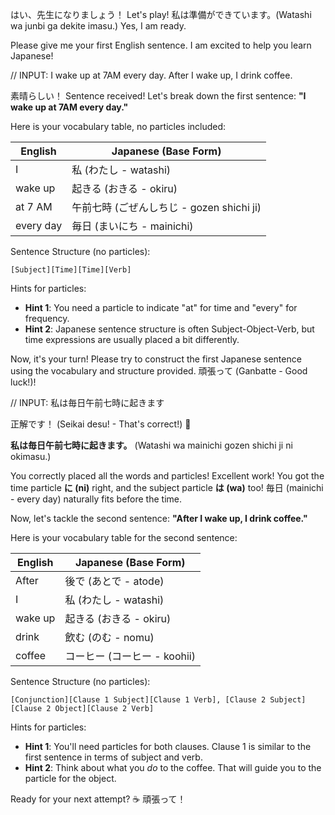 はい、先生になりましょう！ Let's play! 私は準備ができています。(Watashi wa junbi ga dekite imasu.) Yes, I am ready.

Please give me your first English sentence. I am excited to help you learn Japanese!

// INPUT: I wake up at 7AM every day. After I wake up, I drink coffee.

素晴らしい！ Sentence received! Let's break down the first sentence:  **"I wake up at 7AM every day."**

Here is your vocabulary table, no particles included:

| English     | Japanese (Base Form) |
| ----------- | -------------------- |
| I           | 私 (わたし - watashi)   |
| wake up     | 起きる (おきる - okiru)   |
| at 7 AM     | 午前七時 (ごぜんしちじ - gozen shichi ji) |
| every day   | 毎日 (まいにち - mainichi)   |

Sentence Structure (no particles):

`[Subject][Time][Time][Verb]`

Hints for particles:

*   **Hint 1**:  You need a particle to indicate "at" for time and "every" for frequency.
*   **Hint 2**:  Japanese sentence structure is often Subject-Object-Verb, but time expressions are usually placed a bit differently.

Now, it's your turn! Please try to construct the first Japanese sentence using the vocabulary and structure provided.  頑張って (Ganbatte - Good luck!)!

// INPUT: 私は毎日午前七時に起きます

正解です！ (Seikai desu! - That's correct!) 💯

**私は毎日午前七時に起きます。** (Watashi wa mainichi gozen shichi ji ni okimasu.)

You correctly placed all the words and particles!  Excellent work!  You got the time particle **に (ni)** right, and the subject particle **は (wa)** too!  毎日 (mainichi - every day) naturally fits before the time.

Now, let's tackle the second sentence: **"After I wake up, I drink coffee."**

Here is your vocabulary table for the second sentence:

| English     | Japanese (Base Form)         |
| ----------- | ---------------------------- |
| After       | 後で (あとで - atode)         |
| I           | 私 (わたし - watashi)         |
| wake up     | 起きる (おきる - okiru)         |
| drink       | 飲む (のむ - nomu)           |
| coffee      | コーヒー (コーヒー - koohii) |

Sentence Structure (no particles):

`[Conjunction][Clause 1 Subject][Clause 1 Verb], [Clause 2 Subject][Clause 2 Object][Clause 2 Verb]`

Hints for particles:

*   **Hint 1**: You'll need particles for both clauses. Clause 1 is similar to the first sentence in terms of subject and verb.
*   **Hint 2**:  Think about what you *do* to the coffee. That will guide you to the particle for the object.

Ready for your next attempt? ☕  頑張って！